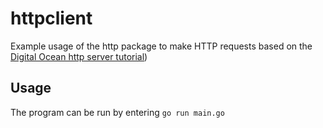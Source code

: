 # httpclient

Example usage of the http package to make HTTP requests based on the [Digital Ocean http server tutorial](https://www.digitalocean.com/community/tutorials/how-to-make-http-requests-in-go))

## Usage

The program can be run by entering `go run main.go`